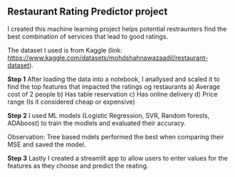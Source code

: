## Restaurant Rating Predictor project

I created this machine learning project helps potential restraunters find the best combination of services that lead to good ratings.

The dataset I used is from Kaggle (link: https://www.kaggle.com/datasets/mohdshahnawazaadil/restaurant-dataset). 

**Step 1**
After loading the data into a notebook, I anallysed and scaled it to find the top features that impacted the ratings og restaurants
a) Average cost of 2 people
b) Has table reservation
c) Has online delivery
d) Price range (Is it considered cheap or expensive)

**Step 2**
I used ML models (Logistic Regression, SVR, Random forests, ADAboost) to train the modlels and evaluated their accuracy. 

Observation: Tree based mdels performed the best when comparing their MSE and saved the model. 

**Step 3**
Lastly I created a streamlit app to allow users to enter values for the features as they choose and predict the reating.
